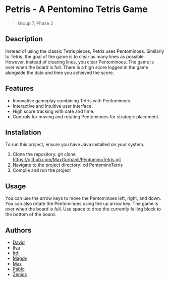 # Petris - A Pentomino Tetris Game

> Group 7, Phase 2

## Description

Instead of using the classic Tetris pieces, Petris uses Pentominoes. Similarly to Tetris, the goal of the game is to clear as many lines as possible. However, instead of clearing lines, you clear Pentominoes. The game is over when the board is full. There is a high score logged in the game alongside the date and time you achieved the score.

## Features

- Innovative gameplay combining Tetris with Pentominoes.
- Interactive and intuitive user interface.
- High score tracking with date and time.
- Controls for moving and rotating Pentominoes for strategic placement.

## Installation

To run this project, ensure you have Java installed on your system.

1. Clone the repository: git clone https://github.com/MaxGurbanli/PentominoTetris.git
2. Navigate to the project directory: cd PentominoTetris
3. Compile and run the project

## Usage

You can use the arrow keys to move the Pentominoes left, right, and down. You can also rotate the Pentominoes using the up arrow key. The game is over when the board is full. Use space to drop the currently falling block to the bottom of the board.

## Authors

* [David](https://gitlab.maastrichtuniversity.nl/I6350383)
* [Ilya](https://gitlab.maastrichtuniversity.nl/I6364930)
* [Irdi](https://gitlab.maastrichtuniversity.nl/I6350932)
* [Magdy](https://gitlab.maastrichtuniversity.nl/I6362437)
* [Max](https://gitlab.maastrichtuniversity.nl/I6342075)
* [Pablo](https://gitlab.maastrichtuniversity.nl/I6343451)
* [Zenios](https://gitlab.maastrichtuniversity.nl/I6365033)
